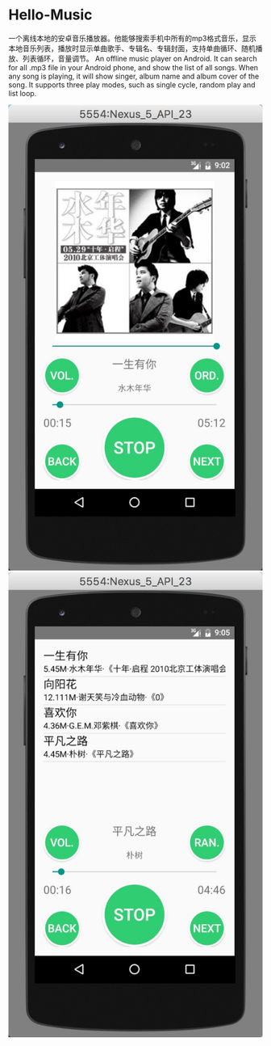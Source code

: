 # Hello-Music
一个离线本地的安卓音乐播放器。他能够搜索手机中所有的mp3格式音乐，显示本地音乐列表，播放时显示单曲歌手、专辑名、专辑封面，支持单曲循环、随机播放、列表循环，音量调节。 An offline music player on Android. It can search for all .mp3 file in your Android phone, and show the list of all songs. When any song is playing, it will show singer, album name and album cover of the song. It supports three play modes, such as single cycle, random play and list loop.
<div align="center"><img src=https://raw.githubusercontent.com/Thelordofdream/Hello-Music/master/Example1.png onload='this.width=155'/> <img src=https://raw.githubusercontent.com/Thelordofdream/Hello-Music/master/Example2.png onload='this.width=155'/></div>
